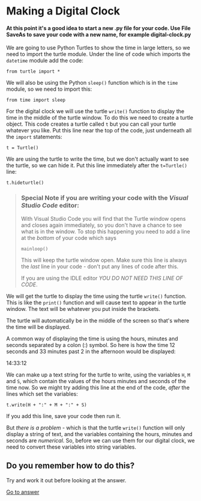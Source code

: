# Making a Digital Clock

#### At this point it's a good idea to start a new .py file for your code. Use File SaveAs to save your code with a new name, for example **digital-clock.py**

We are going to use Python Turtles to show the time in large letters, so we need to import the turtle module. Under the line of code which imports the ```datetime``` module add the code:
```
from turtle import *
```

We will also be using the Python ```sleep()``` function which is in the ```time``` module, so we need to import this:
```
from time import sleep
```
For the digital clock we will use the turtle ```write()``` function to display the time in the middle of the turtle window. To do this we need to create a turtle object. This code creates a turtle called ```t``` but you can call your turtle whatever you like. Put this line near the top of the code, just underneath all the ```import``` statements:
```
t = Turtle()
```

We are using the turtle to write the time, but we don't actually want to see the turtle, so we can hide it. Put this line immediately after the ```t=Turtle()``` line:
```
t.hideturtle()
```

>### Special Note if you are writing your code with the *Visual Studio Code* editor:
>
>With Visual Studio Code you will find that the Turtle window opens and closes again immediately, so you don't have a chance to see what is in the window. To stop this happening you need to add a line at the *bottom* of your code which says
>```
>mainloop()
>```
>This will keep the turtle window open. Make sure this line is always the *last* line in your code - don't put any lines of code after this.
>
>If you are using the IDLE editor _*YOU DO NOT NEED THIS LINE OF CODE*_.

We will get the turtle to display the time using the turtle ```write()``` function. This is like the ```print()``` function and will cause text to appear in the turtle window. The text will be whatever you put inside the brackets. 

The turtle will automatically be in the middle of the screen so that's where the time will be displayed. 

A common way of displaying the time is using the hours, minutes and seconds separated by a colon (:) symbol. So here is how the time 12 seconds and 33 minutes past 2 in the afternoon would be displayed:

14:33:12

We can make up a text string for the turtle to write, using the variables ```H```, ```M``` and ```S```, which contain the values of the hours minutes and seconds of the time now. So we might try adding this line at the end of the code, *after* the lines which set the variables:
```
t.write(H + ":" + M + ":" + S)
```

If you add this line, save your code then run it.

But *there is a problem* - which is that the turtle ```write()``` function will only display a string of text, and the variables containing the hours, minutes and seconds are *numerical*. So, before we can use them for our digital clock, we need to convert these variables into string variables.

## Do you remember how to do this?

Try and work it out before looking at the answer.

[Go to answer](README2.md)